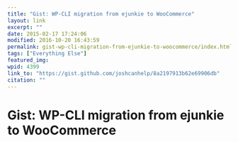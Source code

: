 ```yaml
---
title: "Gist: WP-CLI migration from ejunkie to WooCommerce"
layout: link
excerpt: ""
date: 2015-02-17 17:24:06
modified: 2016-10-20 16:43:59
permalink: gist-wp-cli-migration-from-ejunkie-to-woocommerce/index.html
tags: ["Everything Else"]
featured_img: 
wpid: 4399
link_to: "https://gist.github.com/joshcanhelp/8a2197913b62e69906db"
citation: ""
---
```


# Gist: WP-CLI migration from ejunkie to WooCommerce

